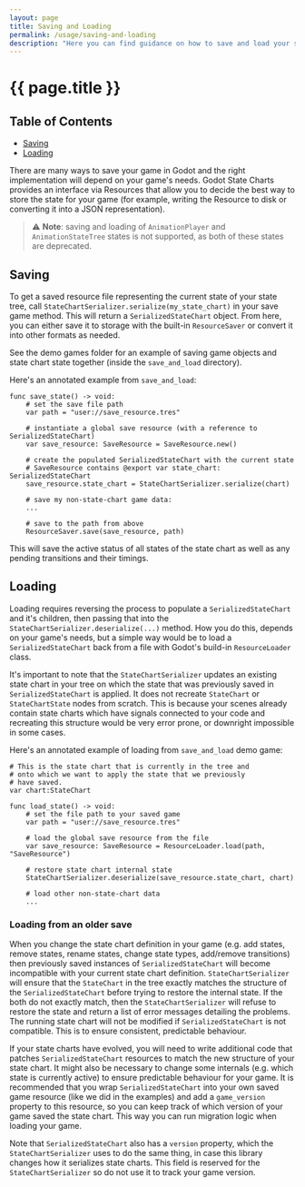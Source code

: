 ```yaml
---
layout: page
title: Saving and Loading
permalink: /usage/saving-and-loading
description: "Here you can find guidance on how to save and load your state chart"
---
```


# {{ page.title }}

## Table of Contents
- [Saving](#saving)
- [Loading](#loading)

There are many ways to save your game in Godot and the right implementation will depend on your game's needs. Godot State Charts provides an interface via Resources that allow you to decide the best way to store the state for your game (for example, writing the Resource to disk or converting it into a JSON representation).

> ⚠️ **Note**: saving and loading of `AnimationPlayer` and `AnimationStateTree` states is not supported, as both of these states are deprecated.

## Saving
To get a saved resource file representing the current state of your state tree, call `StateChartSerializer.serialize(my_state_chart)` in your save game method. This will return a `SerializedStateChart` object. From here, you can either save it to storage with the built-in `ResourceSaver` or convert it into other formats as needed.

See the demo games folder for an example of saving game objects and state chart state together (inside the `save_and_load` directory).

Here's an annotated example from `save_and_load`:

```gdscript
func save_state() -> void:
    # set the save file path
    var path = "user://save_resource.tres"
    
    # instantiate a global save resource (with a reference to SerializedStateChart)
    var save_resource: SaveResource = SaveResource.new()
    
    # create the populated SerializedStateChart with the current state
    # SaveResource contains @export var state_chart: SerializedStateChart
    save_resource.state_chart = StateChartSerializer.serialize(chart)
    
    # save my non-state-chart game data:
    ...
    
    # save to the path from above
    ResourceSaver.save(save_resource, path)
```

This will save the active status of all states of the state chart as well as any pending transitions and their timings.

## Loading
Loading requires reversing the process to populate a `SerializedStateChart` and it's children, then passing that into the `StateChartSerializer.deserialize(...)` method. How you do this, depends on your game's needs, but a simple way would be to load a `SerializedStateChart` back from a file with Godot's build-in `ResourceLoader` class.

It's important to note that the `StateChartSerializer` updates an existing state chart in your tree on which the state that was previously saved in `SerializedStateChart` is applied. It does not recreate `StateChart` or `StateChartState` nodes from scratch. This is because your scenes already contain state charts which have signals connected to your code and recreating this structure would be very error prone, or downright impossible in some cases. 

Here's an annotated example of loading from `save_and_load` demo game:
```gdscript
# This is the state chart that is currently in the tree and
# onto which we want to apply the state that we previously 
# have saved.
var chart:StateChart 

func load_state() -> void: 
	# set the file path to your saved game
	var path = "user://save_resource.tres"

	# load the global save resource from the file
	var save_resource: SaveResource = ResourceLoader.load(path, "SaveResource")

	# restore state chart internal state
	StateChartSerializer.deserialize(save_resource.state_chart, chart)
	
    # load other non-state-chart data
	...
```

### Loading from an older save

When you change the state chart definition in your game (e.g. add states, remove states, rename states, change state types, add/remove transitions) then previously saved instances of `SerializedStateChart` will become incompatible with your current state chart definition. `StateChartSerializer` will ensure that the `StateChart` in the tree exactly matches the structure of the `SerializedStateChart` before trying to restore the internal state. If the both do not exactly match, then the `StateChartSerializer` will refuse to restore the state and return a list of error messages detailing the problems. The running state chart will not be modified if `SerializedStateChart` is not compatible. This is to ensure consistent, predictable behaviour.

If your state charts have evolved, you will need to write additional code that patches `SerializedStateChart` resources to match the new structure of your state chart. It might also be necessary to change some internals (e.g. which state is currently active) to ensure predictable behaviour for your game. It is recommended that you wrap `SerializedStateChart` into your own saved game resource (like we did in the examples) and add a `game_version` property to this resource, so you can keep track of which version of your game saved the state chart. This way you can run migration logic when loading your game. 

Note that `SerializedStateChart` also has a `version` property, which the `StateChartSerializer` uses to do the same thing, in case this library changes how it serializes state charts. This field is reserved for the `StateChartSerializer` so do not use it to track your game version.
